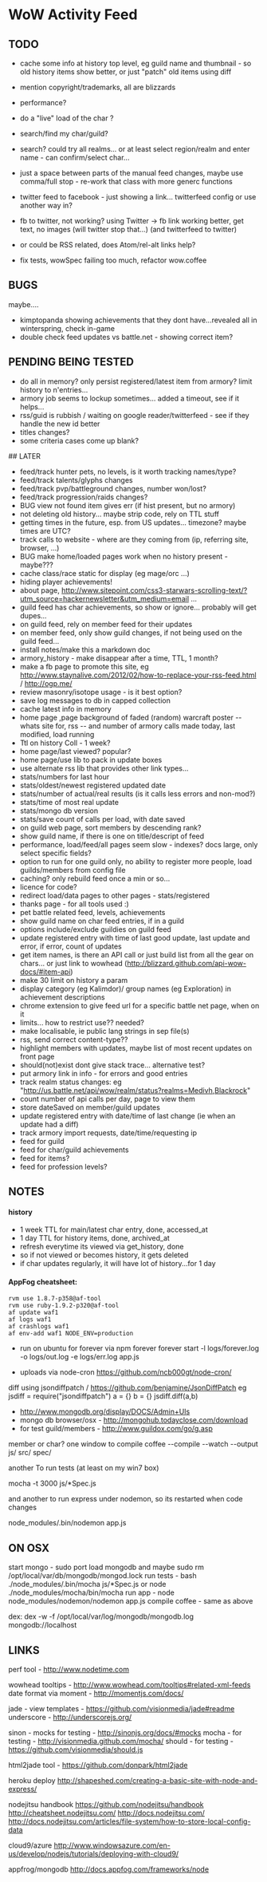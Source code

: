 # WoW Activity Feed

## TODO

- cache some info at history top level, eg guild name and thumbnail - so old history items show better, or just "patch" old items using diff

- mention copyright/trademarks, all are blizzards

- performance?

- do a "live" load of the char ?

- search/find my char/guild?
- search? could try all realms... or at least select region/realm and enter name - can confirm/select char...

- just a space between parts of the manual feed changes, maybe use comma/full stop - re-work that class with more generc functions


- twitter feed to facebook - just showing a link... twitterfeed config or use another way in?
- fb to twitter, not working? using Twitter -> fb link working better, get text, no images (will twitter stop that...) (and twitterfeed to twitter)
- or could be RSS related, does Atom/rel-alt links help?

- fix tests, wowSpec failing too much, refactor wow.coffee

## BUGS
maybe....
- kimptopanda showing achievements that they dont have...revealed all in winterspring, check in-game
- double check feed updates vs battle.net - showing correct item?

## PENDING BEING TESTED
- do all in memory?  only persist registered/latest item from armory? limit history to n'entries...
- armory job seems to lockup sometimes... added a timeout, see if it helps...
- rss/guid is rubbish / waiting on google reader/twitterfeed - see if they handle the new id better
- titles changes?
- some criteria cases come up blank?

## LATER
- feed/track hunter pets, no levels, is it worth tracking names/type?
- feed/track talents/glyphs changes
- feed/track pvp/battleground changes, number won/lost?
- feed/track progression/raids changes?
- BUG view not found item gives err (if hist present, but no armory)
- not deleting old history... maybe strip code, rely on TTL stuff
- getting times in the future, esp. from US updates... timezone? maybe times are UTC?
- track calls to website - where are they coming from (ip, referring site, browser, ...)
- BUG make home/loaded pages work when no history present - maybe???
- cache class/race static for display (eg mage/orc ...)
- hiding player achievements!
- about page, http://www.sitepoint.com/css3-starwars-scrolling-text/?utm_source=hackernewsletter&utm_medium=email ...
- guild feed has char achievements, so show or ignore... probably will get dupes...
- on guild feed, rely on member feed for their updates
- on member feed, only show guild changes, if not being used on the guild feed...
- install notes/make this a markdown doc
- armory_history - make disappear after a time, TTL, 1 month?
- make a fb page to promote this site, eg http://www.staynalive.com/2012/02/how-to-replace-your-rss-feed.html / http://ogp.me/
- review masonry/isotope usage - is it best option?
- save log messages to db in capped collection
- cache latest info in memory
- home page ,page background of faded (random) warcraft poster
-- whats site for, rss
-- and number of armory calls made today, last modified, load running
- Ttl on history Coll - 1 week?
- home page/last viewed? popular?
- home page/use lib to pack in update boxes
- use alternate rss lib that provides other link types...
- stats/numbers for last hour
- stats/oldest/newest registered updated date
- stats/number of actual/real results (is it calls less errors and non-mod?)
- stats/time of most real update
- stats/mongo db version
- stats/save count of calls per load, with date saved
- on guild web page, sort members by descending rank?
- show guild name, if there is one on title/descript of feed
- performance, load/feed/all pages seem slow  - indexes? docs large, only select specific fields?
- option to run for one guild only, no ability to register more people, load guilds/members from config file
- caching? only rebuild feed once a min or so...
- licence for code?
- redirect load/data pages to other pages - stats/registered
- thanks page - for all tools used :)
- pet battle related feed, levels, achievements
- show guild name on char feed entries, if in a guild
- options include/exclude guildies on guild feed
- update registered entry with time of last good update, last update and error, if error, count of updates
- get item names, is there an API call or just build list from all the gear on chars... or just link to wowhead (http://blizzard.github.com/api-wow-docs/#item-api)
- make 30 limit on history a param
- display category (eg Kalimdor)/ group names (eg Exploration) in achievement descriptions
- chrome extension to give feed url for a specific battle net page, when on it
- limits... how to restrict use?? needed?
- make localisable, ie public lang strings in sep file(s)
- rss, send correct content-type??
- highlight members with updates, maybe list of most recent updates on front page
- should(not)exist dont give stack trace... alternative test?
- put armory link in info - for errors and good entries
- track realm status changes: eg
  "http://us.battle.net/api/wow/realm/status?realms=Medivh,Blackrock"
- count number of api calls per day, page to view them
- store dateSaved on member/guild updates
- update registered entry with date/time of last change (ie when an update had a diff)
- track armory import requests, date/time/requesting ip
- feed for guild
- feed for char/guild achievements
- feed for items?
- feed for profession levels?

## NOTES

#### history 
- 1 week TTL for main/latest char entry, done, accessed_at
- 1 day TTL for history items, done, archived_at
- refresh everytime its viewed via get_history, done
- so if not viewed or becomes history, it gets deleted
- if char updates regularly, it will have lot of history...for 1 day


#### AppFog cheatsheet:
    rvm use 1.8.7-p358@af-tool
    rvm use ruby-1.9.2-p320@af-tool
    af update waf1
    af logs waf1
    af crashlogs waf1
    af env-add waf1 NODE_ENV=production

- run on ubuntu for forever via npm forever
   forever start -l logs/forever.log -o logs/out.log -e logs/err.log app.js

- uploads via node-cron
  https://github.com/ncb000gt/node-cron/

diff using jsondiffpatch / https://github.com/benjamine/JsonDiffPatch
eg
jsdiff = require("jsondiffpatch")
a = {}
b = {}
jsdiff.diff(a,b)

- http://www.mongodb.org/display/DOCS/Admin+UIs
- mongo db browser/osx - http://mongohub.todayclose.com/download
- for test guild/members - http://www.guildox.com/go/g.asp

member or char?
one window to compile
coffee --compile --watch --output js/ src/ spec/

another To run tests (at least on my win7 box)

mocha -t 3000 js/*Spec.js

and another to run express under nodemon, so its restarted when code changes

node_modules/.bin/nodemon app.js


## ON OSX

start mongo - sudo port load mongodb
and maybe sudo rm /opt/local/var/db/mongodb/mongod.lock
run tests - bash ./node_modules/.bin/mocha js/*Spec.js
or node ./node_modules/mocha/bin/mocha 
run app - 
node node_modules/nodemon/nodemon app.js
compile coffee - same as above

dex:
dex -w -f /opt/local/var/log/mongodb/mongodb.log mongodb://localhost

## LINKS

perf tool - http://www.nodetime.com

wowhead tooltips - http://www.wowhead.com/tooltips#related-xml-feeds
date format via moment - http://momentjs.com/docs/

jade - view templates - https://github.com/visionmedia/jade#readme
underscore - http://underscorejs.org/

sinon - mocks for testing - http://sinonjs.org/docs/#mocks
mocha - for testing - http://visionmedia.github.com/mocha/
should - for testing - https://github.com/visionmedia/should.js

html2jade tool - https://github.com/donpark/html2jade

heroku deploy
http://shapeshed.com/creating-a-basic-site-with-node-and-express/

nodejitsu handbook
https://github.com/nodejitsu/handbook
http://cheatsheet.nodejitsu.com/
http://docs.nodejitsu.com/
http://docs.nodejitsu.com/articles/file-system/how-to-store-local-config-data

cloud9/azure
http://www.windowsazure.com/en-us/develop/nodejs/tutorials/deploying-with-cloud9/

appfrog/mongodb
http://docs.appfog.com/frameworks/node

